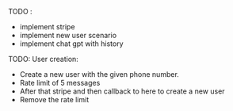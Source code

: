 TODO : 
- implement stripe
- implement new user scenario
- implement chat gpt with history

TODO: User creation:
  - Create a new user with the given phone number.
  - Rate limit of 5 messages
  - After that stripe and then callback to here to create a new user
  - Remove the rate limit